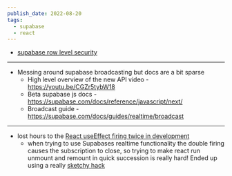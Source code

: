 ```yaml
---
publish_date: 2022-08-20
tags:
  - supabase
  - react
---
```

- [supabase row level security](https://supabase.com/docs/guides/auth/row-level-security)

---
- Messing around  supabase broadcasting but docs are a bit sparse
	- High level overview of the new API video - https://youtu.be/CGZr5tybW18
	- Beta supabase js docs - https://supabase.com/docs/reference/javascript/next/ 
	- Broadcast guide - https://supabase.com/docs/guides/realtime/broadcast

---

- lost hours to the [React useEffect firing twice in development](https://beta.reactjs.org/learn/synchronizing-with-effects#how-to-handle-the-effect-firing-twice-in-development)
	- when trying to use Supabases realtime functionality the double firing causes the subscription to close, so trying to make react run unmount and remount in quick succession is really hard! Ended up using a really [sketchy hack ](https://dev.to/ag-grid/react-18-avoiding-use-effect-getting-called-twice-4i9e)
